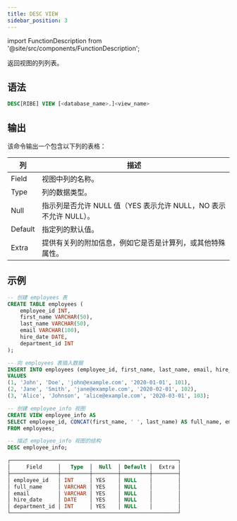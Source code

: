 ```yaml
---
title: DESC VIEW
sidebar_position: 3
---
```

import FunctionDescription from '@site/src/components/FunctionDescription';

<FunctionDescription description="引入或更新: v1.2.383"/>

返回视图的列列表。

## 语法

```sql
DESC[RIBE] VIEW [<database_name>.]<view_name>
```

## 输出

该命令输出一个包含以下列的表格：

| 列      | 描述                                                                                                                    |
|---------|-------------------------------------------------------------------------------------------------------------------------|
| Field   | 视图中列的名称。                                                                                                        |
| Type    | 列的数据类型。                                                                                                          |
| Null    | 指示列是否允许 NULL 值（YES 表示允许 NULL，NO 表示不允许 NULL）。                                                        |
| Default | 指定列的默认值。                                                                                                        |
| Extra   | 提供有关列的附加信息，例如它是否是计算列，或其他特殊属性。                                                              |

## 示例

```sql
-- 创建 employees 表
CREATE TABLE employees (
    employee_id INT,
    first_name VARCHAR(50),
    last_name VARCHAR(50),
    email VARCHAR(100),
    hire_date DATE,
    department_id INT
);

-- 向 employees 表插入数据
INSERT INTO employees (employee_id, first_name, last_name, email, hire_date, department_id)
VALUES
(1, 'John', 'Doe', 'john@example.com', '2020-01-01', 101),
(2, 'Jane', 'Smith', 'jane@example.com', '2020-02-01', 102),
(3, 'Alice', 'Johnson', 'alice@example.com', '2020-03-01', 103);

-- 创建 employee_info 视图
CREATE VIEW employee_info AS
SELECT employee_id, CONCAT(first_name, ' ', last_name) AS full_name, email, hire_date, department_id
FROM employees;

-- 描述 employee_info 视图的结构
DESC employee_info;

┌─────────────────────────────────────────────────────┐
│     Field     │   Type  │  Null  │ Default │  Extra │
├───────────────┼─────────┼────────┼─────────┼────────┤
│ employee_id   │ INT     │ YES    │ NULL    │        │
│ full_name     │ VARCHAR │ YES    │ NULL    │        │
│ email         │ VARCHAR │ YES    │ NULL    │        │
│ hire_date     │ DATE    │ YES    │ NULL    │        │
│ department_id │ INT     │ YES    │ NULL    │        │
└─────────────────────────────────────────────────────┘
```
